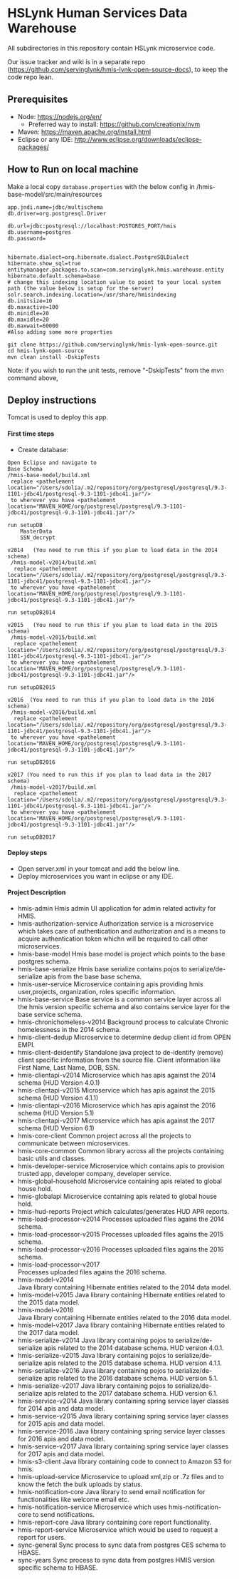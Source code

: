 # HSLynk Human Services Data Warehouse
All subdirectories in this repository contain HSLynk microservice code.

Our issue tracker and wiki is in a separate repo (https://github.com/servinglynk/hmis-lynk-open-source-docs), to keep the code repo lean.

## Prerequisites

- Node: https://nodejs.org/en/
	- Preferred way to install: https://github.com/creationix/nvm
- Maven: https://maven.apache.org/install.html
- Eclipse or any IDE: http://www.eclipse.org/downloads/eclipse-packages/

## How to Run on local machine

Make a local copy `database.properties` with the below config in /hmis-base-model/src/main/resources
```
app.jndi.name=jdbc/multischema
db.driver=org.postgresql.Driver

db.url=jdbc:postgresql://localhost:POSTGRES_PORT/hmis
db.username=postgres
db.password=


hibernate.dialect=org.hibernate.dialect.PostgreSQLDialect
hibernate.show_sql=true
entitymanager.packages.to.scan=com.servinglynk.hmis.warehouse.entity
hibernate.default.schema=base
# change this indexing location value to point to your local system path (the value below is setup for the server)
solr.search.indexing.location=/usr/share/hmisindexing
db.initsize=10
db.maxactive=100
db.minidle=20
db.maxidle=20
db.maxwait=60000
#Also adding some more properties
```

```
git clone https://github.com/servinglynk/hmis-lynk-open-source.git
cd hmis-lynk-open-source
mvn clean install -DskipTests
```

Note: if you wish to run the unit tests, remove "-DskipTests" from the mvn command above,

## Deploy instructions

Tomcat is used to deploy this app.

#### First time steps

- Create database:
```
Open Eclipse and navigate to
Base Schema
/hmis-base-model/build.xml
 replace <pathelement location="/Users/sdolia/.m2/repository/org/postgresql/postgresql/9.3-1101-jdbc41/postgresql-9.3-1101-jdbc41.jar"/>
 to wherever you have <pathelement location="MAVEN_HOME/org/postgresql/postgresql/9.3-1101-jdbc41/postgresql-9.3-1101-jdbc41.jar"/>

run setupDB
    MasterData
    SSN_decrypt

v2014   (You need to run this if you plan to load data in the 2014 schema)
 /hmis-model-v2014/build.xml
  replace <pathelement location="/Users/sdolia/.m2/repository/org/postgresql/postgresql/9.3-1101-jdbc41/postgresql-9.3-1101-jdbc41.jar"/>
 to wherever you have <pathelement location="MAVEN_HOME/org/postgresql/postgresql/9.3-1101-jdbc41/postgresql-9.3-1101-jdbc41.jar"/>

run setupDB2014

v2015   (You need to run this if you plan to load data in the 2015 schema)
 /hmis-model-v2015/build.xml
  replace <pathelement location="/Users/sdolia/.m2/repository/org/postgresql/postgresql/9.3-1101-jdbc41/postgresql-9.3-1101-jdbc41.jar"/>
 to wherever you have <pathelement location="MAVEN_HOME/org/postgresql/postgresql/9.3-1101-jdbc41/postgresql-9.3-1101-jdbc41.jar"/>

run setupDB2015

v2016  (You need to run this if you plan to load data in the 2016 schema)
 /hmis-model-v2016/build.xml
  replace <pathelement location="/Users/sdolia/.m2/repository/org/postgresql/postgresql/9.3-1101-jdbc41/postgresql-9.3-1101-jdbc41.jar"/>
 to wherever you have <pathelement location="MAVEN_HOME/org/postgresql/postgresql/9.3-1101-jdbc41/postgresql-9.3-1101-jdbc41.jar"/>

run setupDB2016

v2017 (You need to run this if you plan to load data in the 2017 schema)
 /hmis-model-v2017/build.xml
  replace <pathelement location="/Users/sdolia/.m2/repository/org/postgresql/postgresql/9.3-1101-jdbc41/postgresql-9.3-1101-jdbc41.jar"/>
 to wherever you have <pathelement location="MAVEN_HOME/org/postgresql/postgresql/9.3-1101-jdbc41/postgresql-9.3-1101-jdbc41.jar"/>

run setupDB2017
```

#### Deploy steps
- Open server.xml in your tomcat and add the below line.
  <Resource auth="Container" driverClassName="org.postgresql.Driver" factory="org.apache.commons.dbcp.BasicDataSourceFactory" initialSize="50" logAbandoned="true" maxActive="100" maxIdle="50" maxWait="60000" minIdle="50" name="jdbc/hmisdb" password="" removeAbandoned="true" removeAbandonedTimeout="30" testWhileIdle="true" type="javax.sql.DataSource" url="jdbc:postgresql://localhost:5432/hmis" username="postgres" validationQuery="SELECT 1"/>
- Deploy microservices you want in eclipse or any IDE.

#### Project Description
- hmis-admin
  Hmis admin UI application for admin related activity for HMIS.
- hmis-authorization-service
	 Authorization service is a microservice which takes care of authentication and authorization and is a means to acquire authentication token whichn will be required to call other microservices.
- hmis-base-model
		Hmis base model is project which points to the base postgres schema.
- hmis-base-serialize
		Hmis base serialize contains pojos to serialize/de-serialize apis from the base base schema.
- hmis-user-service
		 Microservice containing apis providing hmis user,projects, organization, roles specific information.
- hmis-base-service
    Base service is a common service layer across all the hmis version specific schema and also contains service layer for the base service schema.
- hmis-chronichomeless-v2014
     Background process to calculate Chronic homelessness in the 2014 schema.
- hmis-client-dedup
     Microservice to determine dedup client id from OPEN EMPI.
- hmis-client-deidentify
     Standalone java project to de-identify (remove) client specific information from the source file.
		 Client information like First Name, Last Name, DOB, SSN.
- hmis-clientapi-v2014
     Microservice which has apis against the 2014 schema (HUD Version 4.0.1)
- hmis-clientapi-v2015
	 	 Microservice which has apis against the 2015 schema (HUD Version 4.1.1)
- hmis-clientapi-v2016
		 Microservice which has apis against the 2016 schema (HUD Version 5.1)
- hmis-clientapi-v2017
		 Microservice which has apis against the 2017 schema (HUD Version 6.1)
- hmis-core-client
     Common project across all the projects to communicate between microservices.	 			 	 			 			 
- hmis-core-common
		Common library across all the projects containing basic utils and classes.
- hmis-developer-service
    Microservice which contains apis to provision trusted app, developer company, developer service.
- hmis-global-household
     Microservice containing apis related to global house hold.
- hmis-globalapi
		 Microservice containing apis related to global house hold.
- hmis-hud-reports
     Project which calculates/generates HUD APR reports.
- hmis-load-processor-v2014
     Processes uploaded files agains the 2014 schema.
- hmis-load-processor-v2015
		 Processes uploaded files agains the 2015 schema.
- hmis-load-processor-v2016
		 Processes uploaded files agains the 2016 schema.
- hmis-load-processor-v2017		
		Processes uploaded files agains the 2016 schema. 	
- hmis-model-v2014	 
     Java library containing Hibernate entities related to the 2014 data model.
- hmis-model-v2015
		 Java library containing Hibernate entities related to the 2015 data model.
- hmis-model-v2016	 
 		Java library containing Hibernate entities related to the 2016 data model.
- hmis-model-v2017
     Java library containing Hibernate entities related to the 2017 data model. 	
- hmis-serialize-v2014
     Java library containing pojos to serialize/de-serialize apis related to the 2014 database schema. HUD version 4.0.1.
- hmis-serialize-v2015
		Java library containing pojos to serialize/de-serialize apis related to the 2015 database schema. HUD version 4.1.1.
- hmis-serialize-v2016
		Java library containing pojos to serialize/de-serialize apis related to the 2016 database schema. HUD version 5.1.
- hmis-serialize-v2017
		Java library containing pojos to serialize/de-serialize apis related to the 2017 database schema. HUD version 6.1.
- hmis-service-v2014
		Java library containing spring service layer classes for 2014 apis and data model.
- hmis-service-v2015
    Java library containing spring service layer classes for 2015 apis and data model.
- hmis-service-2016
    Java library containing spring service layer classes for 2016 apis and data model.
- hmis-service-v2017
    Java library containing spring service layer classes for 2017 apis and data model.
- hmis-s3-client
     Java library containing code to connect to Amazon S3 for hmis.
- hmis-upload-service
     Microservice to upload xml,zip or .7z files and to know the fetch the bulk uploads by status.
- hmis-notification-core
     Java library to send email notification for functionalities like welcome email etc.
- hmis-notification-service
		 Microservice which uses hmis-notification-core to send notifications.
- hmis-report-core
	 	 Java library containing core report functionality.
- hmis-report-service
	 	  Microservice which would be used to request a report for users. 				 		 		 
- sync-general
     Sync process to sync data from postgres CES schema to HBASE.
- sync-years
		 Sync process to sync data from postgres HMIS version specific schema to HBASE.

